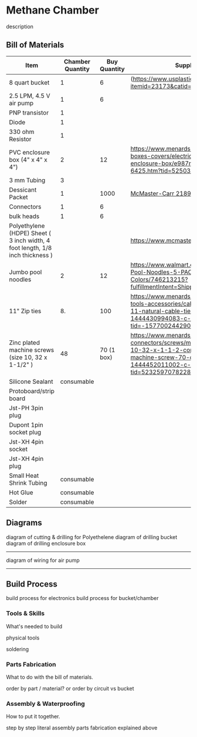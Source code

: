 # Methane Chamber
description
## Bill of Materials

| Item          | Chamber Quantity | Buy Quantity  | Supplier part # / URL   |
| ------------- | ---------------- | ------------- | ------------- |
| 8 quart bucket                                             | 1          | 6         | (https://www.usplastic.com/catalog/item.aspx?itemid=23173&catid=818) |
| 2.5 LPM, 4.5 V air pump | 1 | 6 |
| PNP transistor | 1 | |
| Diode | 1 | | 
| 330 ohm Resistor | 1 | |
| PVC enclosure box (4" x 4" x 4")                           | 2          | 12        | https://www.menards.com/main/electrical/electrical-boxes-covers/electrical-boxes/carlon-reg-pvc-enclosure-box/e987nr/p-1444444973425-c-6425.htm?tid=5250369202477893839&ipos=7 |
| 3 mm Tubing   | 3 | |
| Dessicant Packet                                           | 1          | 1000      | [McMaster-Carr 2189K34](https://www.mcmaster.com/2189K34/) |
| Connectors | 1 | 6 | |
| bulk heads | 1 | 6 | |
| Polyethylene (HDPE) Sheet ( 3 inch width, 4 foot length, 1/8 inch thickness ) |  |  | https://www.mcmaster.com/8671K56/ |
| Jumbo pool noodles                                               | 2          | 12 | https://www.walmart.com/ip/Oodles-of-Noodles-Pool-Noodles-5-PACK-Random-Colors/746213215?fulfillmentIntent=Shipping&athbdg=L1600 |
| 11" Zip ties                                            | 8.         | 100 | https://www.menards.com/main/electrical/electrical-tools-accessories/cable-ties/gardner-bender-reg-11-natural-cable-ties-100-pack/46-210/p-1444430994083-c-6443.htm?tid=-1577002442902513490&ipos=9 |  
| Zinc plated machine screws (size 10, 32 x 1-1/2" )         | 48         | 70 (1 box)| https://www.menards.com/main/hardware/fasteners-connectors/screws/machine-screws/grip-fast-reg-10-32-x-1-1-2-combo-drive-zinc-round-head-machine-screw-70-count/77116520241/p-1444452011002-c-8933.htm?tid=523259707822814569&ipos=7 |
| Silicone Sealant | consumable | | |
| Protoboard/strip board | | | |
| Jst-PH 3pin plug | | | |
| Dupont 1pin socket plug | | | |
| Jst-XH 4pin socket | | | |
| Jst-XH 4pin plug | | | |
| Small Heat Shrink Tubing| consumable | | |
| Hot Glue | consumable | | |
| Solder | consumable | | |

## Diagrams
diagram of cutting & drilling for Polyethelene 
diagram of drilling bucket
diagram of drilling enclosure box

-------------------

diagram of wiring for air pump 


-------------------

## Build Process

build process for electronics
build process for bucket/chamber

### Tools & Skills

What's needed to build

physical tools

soldering 

### Parts Fabrication

What to do with the bill of materials.

order by part / material? or order by circuit vs bucket

### Assembly & Waterproofing

How to put it together.

step by step literal assembly parts fabrication explained above 

